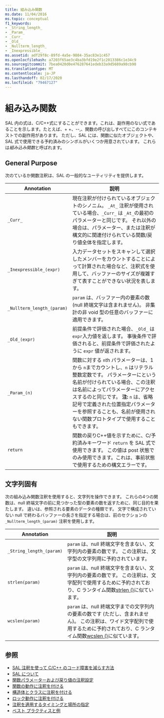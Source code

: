 ```yaml
---
title: 組み込み関数
ms.date: 11/04/2016
ms.topic: conceptual
f1_keywords:
- _String_length_
- _Param_
- _Curr_
- _Old_
- _Nullterm_length_
- _Inexpressible_
ms.assetid: adf29f8c-89fd-4a5e-9804-35ac83e1c457
ms.openlocfilehash: a7203f65ae3c4ba3bfd19e2f1c2013386c1e34c9
ms.sourcegitcommit: 7bea0420d0e476287641edeb33a9d5689a98cb98
ms.translationtype: MT
ms.contentlocale: ja-JP
ms.lasthandoff: 02/17/2020
ms.locfileid: "79467127"
---
```

# <a name="intrinsic-functions"></a>組み込み関数

SAL 内の式は、C/C++式にすることができます。これは、副作用のない式であることを示します。たとえば、+ +、--,、関数の呼び出しすべてにこのコンテキストでの副作用があります。  ただし、SAL には、関数に似たオブジェクトや、SAL 式で使用できる予約済みのシンボルがいくつか用意されています。 これらは*組み込み関数*と呼ばれます。

## <a name="general-purpose"></a>General Purpose

次のているか関数注釈は、SAL の一般的なユーティリティを提供します。

|Annotation|説明|
|----------------|-----------------|
|`_Curr_`|現在注釈が付けられているオブジェクトのシノニム。  `_At_` 注釈が使用されている場合、`_Curr_` は `_At_`の最初のパラメーターと同じです。  それ以外の場合は、パラメーター、または注釈が構文的に関連付けられている関数/戻り値全体を指定します。|
|`_Inexpressible_(expr)`|入力データセットをスキャンして選択したメンバーをカウントすることによって計算された場合など、注釈式を使用して、バッファーのサイズが複雑すぎて表すことができない状況を表します。|
|`_Nullterm_length_(param)`|`param` は、バッファー内の要素の数 (null 終端文字は含まれません)。 非集計の非 void 型の任意のバッファーに適用できます。|
|`_Old_(expr)`|前提条件で評価された場合、`_Old_` は `expr`入力値を返します。  事後条件で評価されると、前提条件で評価されたように `expr` 値が返されます。|
|`_Param_(n)`|関数に対する `n`th パラメーターは、1から `n`までカウントし、`n` はリテラル整数定数です。 パラメーターにという名前が付けられている場合、この注釈は名前によってパラメーターにアクセスするのと同じです。 **注:** `n` は、省略記号で定義された位置指定パラメーターを参照することも、名前が使用されない関数プロトタイプで使用することもできます。|
|`return`|関数の戻りC++値を示すために、C/予約済みキーワード `return` を SAL 式で使用できます。  この値は post 状態でのみ使用できます。これは、事前状態で使用するための構文エラーです。|

## <a name="string-specific"></a>文字列固有

次の組み込み関数注釈を使用すると、文字列を操作できます。 これらの4つの関数は、null 終端文字の前に見つかった型の要素の数を返すために、同じ目的を果たします。 違いは、参照される要素のデータの種類です。 文字で構成されていない null で終わるバッファーの長さを指定する場合は、前のセクションの `_Nullterm_length_(param)` 注釈を使用します。

|Annotation|説明|
|----------------|-----------------|
|`_String_length_(param)`|`param` は、null 終端文字を含まない、文字列内の要素の数です。 この注釈は、文字型の文字列用に予約されています。|
|`strlen(param)`|`param` は、null 終端文字を含まない、文字列内の要素の数です。 この注釈は、文字配列で使用するために予約されており、C ランタイム関数[strlen ()](/cpp/c-runtime-library/reference/strlen-wcslen-mbslen-mbslen-l-mbstrlen-mbstrlen-l)に似ています。|
|`wcslen(param)`|`param` は、null 終端文字までの文字列内の要素の数です (ただし、含まれません)。 この注釈は、ワイド文字配列で使用するために予約されており、C ランタイム関数[wcslen ()](/cpp/c-runtime-library/reference/strlen-wcslen-mbslen-mbslen-l-mbstrlen-mbstrlen-l)に似ています。|

## <a name="see-also"></a>参照

- [SAL 注釈を使って C/C++ のコード障害を減らす方法](../code-quality/using-sal-annotations-to-reduce-c-cpp-code-defects.md)
- [SAL について](../code-quality/understanding-sal.md)
- [関数パラメーターおよび戻り値の注釈設定](../code-quality/annotating-function-parameters-and-return-values.md)
- [関数の動作に注釈を付ける](../code-quality/annotating-function-behavior.md)
- [構造体とクラスに注釈を付ける](../code-quality/annotating-structs-and-classes.md)
- [ロック動作に注釈を付ける](../code-quality/annotating-locking-behavior.md)
- [注釈を適用するタイミングと場所の指定](../code-quality/specifying-when-and-where-an-annotation-applies.md)
- [ベスト プラクティスと例](../code-quality/best-practices-and-examples-sal.md)
